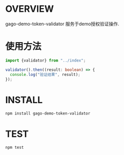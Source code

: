 # OVERVIEW

gago-demo-token-validator 服务于demo授权验证操作.

# 使用方法

```typescript
import {validator} from "../index";

validator().then((result: boolean) => {
  console.log("验证结果", result);
});

```

# INSTALL

`npm install gago-demo-token-validator`

# TEST

`npm test`
